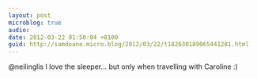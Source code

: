 ```yaml
---
layout: post
microblog: true
audio: 
date: 2012-03-22 01:50:04 +0100
guid: http://samdeane.micro.blog/2012/03/22/t182630189065441281.html
---
```

@neilinglis I love the sleeper... but only when travelling with Caroline :)
